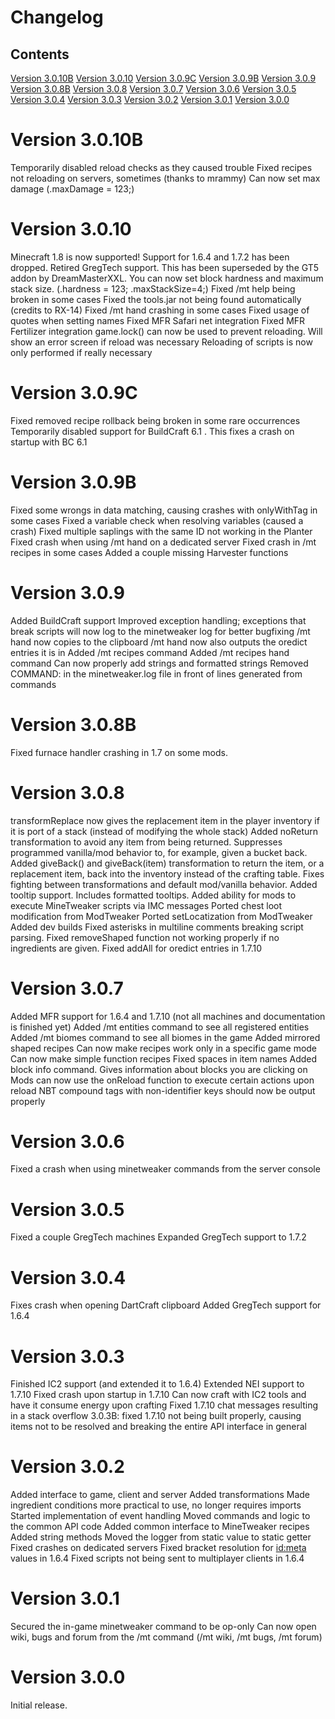 # Changelog
## Contents
[Version 3.0.10B]()
[Version 3.0.10]()
[Version 3.0.9C]()
[Version 3.0.9B]()
[Version 3.0.9]()
[Version 3.0.8B]()
[Version 3.0.8]()
[Version 3.0.7]()
[Version 3.0.6]()
[Version 3.0.5]()
[Version 3.0.4]()
[Version 3.0.3]()
[Version 3.0.2]()
[Version 3.0.1]()
[Version 3.0.0]()


# Version 3.0.10B
Temporarily disabled reload checks as they caused trouble
Fixed recipes not reloading on servers, sometimes (thanks to mrammy)
Can now set max damage (<myitem>.maxDamage = 123;)
# Version 3.0.10
Minecraft 1.8 is now supported!
Support for 1.6.4 and 1.7.2 has been dropped.
Retired GregTech support. This has been superseded by the GT5 addon by DreamMasterXXL.
You can now set block hardness and maximum stack size. (<item>.hardness = 123; <item>.maxStackSize=4;)
Fixed /mt help being broken in some cases
Fixed the tools.jar not being found automatically (credits to RX-14)
Fixed /mt hand crashing in some cases
Fixed usage of quotes when setting names
Fixed MFR Safari net integration
Fixed MFR Fertilizer integration
game.lock() can now be used to prevent reloading. Will show an error screen if reload was necessary
Reloading of scripts is now only performed if really necessary
# Version 3.0.9C
Fixed removed recipe rollback being broken in some rare occurrences
Temporarily disabled support for BuildCraft 6.1 . This fixes a crash on startup with BC 6.1
# Version 3.0.9B
Fixed some wrongs in data matching, causing crashes with onlyWithTag in some cases
Fixed a variable check when resolving variables (caused a crash)
Fixed multiple saplings with the same ID not working in the Planter
Fixed crash when using /mt hand on a dedicated server
Fixed crash in /mt recipes in some cases
Added a couple missing Harvester functions
# Version 3.0.9
Added BuildCraft support
Improved exception handling; exceptions that break scripts will now log to the minetweaker log for better bugfixing
/mt hand now copies to the clipboard
/mt hand now also outputs the oredict entries it is in
Added /mt recipes command
Added /mt recipes hand command
Can now properly add strings and formatted strings
Removed COMMAND: in the minetweaker.log file in front of lines generated from commands
# Version 3.0.8B
Fixed furnace handler crashing in 1.7 on some mods.
# Version 3.0.8
transformReplace now gives the replacement item in the player inventory if it is port of a stack (instead of modifying the whole stack)
Added noReturn transformation to avoid any item from being returned. Suppresses programmed vanilla/mod behavior to, for example, given a bucket back.
Added giveBack() and giveBack(item) transformation to return the item, or a replacement item, back into the inventory instead of the crafting table. Fixes fighting between transformations and default mod/vanilla behavior.
Added tooltip support. Includes formatted tooltips.
Added ability for mods to execute MineTweaker scripts via IMC messages
Ported chest loot modification from ModTweaker
Ported setLocatization from ModTweaker
Added dev builds
Fixed asterisks in multiline comments breaking script parsing.
Fixed removeShaped function not working properly if no ingredients are given.
Fixed addAll for oredict entries in 1.7.10
# Version 3.0.7
Added MFR support for 1.6.4 and 1.7.10 (not all machines and documentation is finished yet)
Added /mt entities command to see all registered entities
Added /mt biomes command to see all biomes in the game
Added mirrored shaped recipes
Can now make recipes work only in a specific game mode
Can now make simple function recipes
Fixed spaces in item names
Added block info command. Gives information about blocks you are clicking on
Mods can now use the onReload function to execute certain actions upon reload
NBT compound tags with non-identifier keys should now be output properly
# Version 3.0.6
Fixed a crash when using minetweaker commands from the server console
# Version 3.0.5
Fixed a couple GregTech machines
Expanded GregTech support to 1.7.2
# Version 3.0.4
Fixes crash when opening DartCraft clipboard
Added GregTech support for 1.6.4
# Version 3.0.3
Finished IC2 support (and extended it to 1.6.4)
Extended NEI support to 1.7.10
Fixed crash upon startup in 1.7.10
Can now craft with IC2 tools and have it consume energy upon crafting
Fixed 1.7.10 chat messages resulting in a stack overflow
3.0.3B: fixed 1.7.10 not being built properly, causing items not to be resolved and breaking the entire API interface in general
# Version 3.0.2
Added interface to game, client and server
Added transformations
Made ingredient conditions more practical to use, no longer requires imports
Started implementation of event handling
Moved commands and logic to the common API code
Added common interface to MineTweaker recipes
Added string methods
Moved the logger from static value to static getter
Fixed crashes on dedicated servers
Fixed bracket resolution for <id:meta> values in 1.6.4
Fixed scripts not being sent to multiplayer clients in 1.6.4
# Version 3.0.1
Secured the in-game minetweaker command to be op-only
Can now open wiki, bugs and forum from the /mt command (/mt wiki, /mt bugs, /mt forum)
# Version 3.0.0
Initial release.